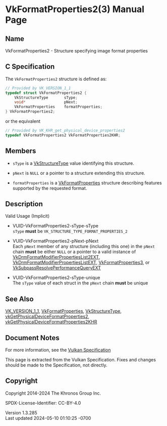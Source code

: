 # VkFormatProperties2(3) Manual Page

## Name

VkFormatProperties2 - Structure specifying image format properties



## <a href="#_c_specification" class="anchor"></a>C Specification

The `VkFormatProperties2` structure is defined as:

``` c
// Provided by VK_VERSION_1_1
typedef struct VkFormatProperties2 {
    VkStructureType       sType;
    void*                 pNext;
    VkFormatProperties    formatProperties;
} VkFormatProperties2;
```

or the equivalent

``` c
// Provided by VK_KHR_get_physical_device_properties2
typedef VkFormatProperties2 VkFormatProperties2KHR;
```

## <a href="#_members" class="anchor"></a>Members

- `sType` is a [VkStructureType](https://registry.khronos.org/vulkan/specs/1.3-extensions/man/html/VkStructureType.html) value identifying
  this structure.

- `pNext` is `NULL` or a pointer to a structure extending this
  structure.

- `formatProperties` is a [VkFormatProperties](https://registry.khronos.org/vulkan/specs/1.3-extensions/man/html/VkFormatProperties.html)
  structure describing features supported by the requested format.

## <a href="#_description" class="anchor"></a>Description

Valid Usage (Implicit)

- <a href="#VUID-VkFormatProperties2-sType-sType"
  id="VUID-VkFormatProperties2-sType-sType"></a>
  VUID-VkFormatProperties2-sType-sType  
  `sType` **must** be `VK_STRUCTURE_TYPE_FORMAT_PROPERTIES_2`

- <a href="#VUID-VkFormatProperties2-pNext-pNext"
  id="VUID-VkFormatProperties2-pNext-pNext"></a>
  VUID-VkFormatProperties2-pNext-pNext  
  Each `pNext` member of any structure (including this one) in the
  `pNext` chain **must** be either `NULL` or a pointer to a valid
  instance of
  [VkDrmFormatModifierPropertiesList2EXT](https://registry.khronos.org/vulkan/specs/1.3-extensions/man/html/VkDrmFormatModifierPropertiesList2EXT.html),
  [VkDrmFormatModifierPropertiesListEXT](https://registry.khronos.org/vulkan/specs/1.3-extensions/man/html/VkDrmFormatModifierPropertiesListEXT.html),
  [VkFormatProperties3](https://registry.khronos.org/vulkan/specs/1.3-extensions/man/html/VkFormatProperties3.html), or
  [VkSubpassResolvePerformanceQueryEXT](https://registry.khronos.org/vulkan/specs/1.3-extensions/man/html/VkSubpassResolvePerformanceQueryEXT.html)

- <a href="#VUID-VkFormatProperties2-sType-unique"
  id="VUID-VkFormatProperties2-sType-unique"></a>
  VUID-VkFormatProperties2-sType-unique  
  The `sType` value of each struct in the `pNext` chain **must** be
  unique

## <a href="#_see_also" class="anchor"></a>See Also

[VK_VERSION_1_1](https://registry.khronos.org/vulkan/specs/1.3-extensions/man/html/VK_VERSION_1_1.html),
[VkFormatProperties](https://registry.khronos.org/vulkan/specs/1.3-extensions/man/html/VkFormatProperties.html),
[VkStructureType](https://registry.khronos.org/vulkan/specs/1.3-extensions/man/html/VkStructureType.html),
[vkGetPhysicalDeviceFormatProperties2](https://registry.khronos.org/vulkan/specs/1.3-extensions/man/html/vkGetPhysicalDeviceFormatProperties2.html),
[vkGetPhysicalDeviceFormatProperties2KHR](https://registry.khronos.org/vulkan/specs/1.3-extensions/man/html/vkGetPhysicalDeviceFormatProperties2KHR.html)

## <a href="#_document_notes" class="anchor"></a>Document Notes

For more information, see the <a
href="https://registry.khronos.org/vulkan/specs/1.3-extensions/html/vkspec.html#VkFormatProperties2"
target="_blank" rel="noopener">Vulkan Specification</a>

This page is extracted from the Vulkan Specification. Fixes and changes
should be made to the Specification, not directly.

## <a href="#_copyright" class="anchor"></a>Copyright

Copyright 2014-2024 The Khronos Group Inc.

SPDX-License-Identifier: CC-BY-4.0

Version 1.3.285  
Last updated 2024-05-10 01:10:25 -0700

